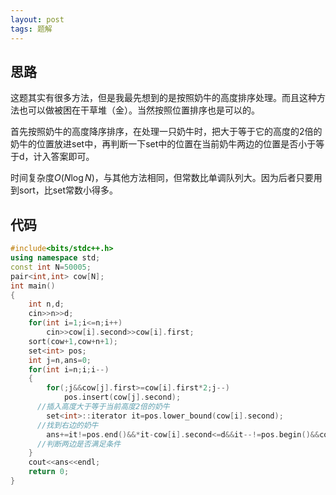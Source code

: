```yaml
---
layout: post
tags: 题解
---
```


## 思路

这题其实有很多方法，但是我最先想到的是按照奶牛的高度排序处理。而且这种方法也可以做被困在干草堆（金）。当然按照位置排序也是可以的。

首先按照奶牛的高度降序排序，在处理一只奶牛时，把大于等于它的高度的2倍的奶牛的位置放进set中，再判断一下set中的位置在当前奶牛两边的位置是否小于等于d，计入答案即可。

时间复杂度$O(N\log N)$，与其他方法相同，但常数比单调队列大。因为后者只要用到sort，比set常数小得多。

## 代码

```cpp
#include<bits/stdc++.h>
using namespace std;
const int N=50005;
pair<int,int> cow[N];
int main()
{
	int n,d;
	cin>>n>>d;
	for(int i=1;i<=n;i++)
		cin>>cow[i].second>>cow[i].first;
	sort(cow+1,cow+n+1);
	set<int> pos;
	int j=n,ans=0;
	for(int i=n;i;i--)
	{
		for(;j&&cow[j].first>=cow[i].first*2;j--)
			pos.insert(cow[j].second);
      //插入高度大于等于当前高度2倍的奶牛
		set<int>::iterator it=pos.lower_bound(cow[i].second);
      //找到右边的奶牛
		ans+=it!=pos.end()&&*it-cow[i].second<=d&&it--!=pos.begin()&&cow[i].second-*it<=d;
      //判断两边是否满足条件
	}
	cout<<ans<<endl;
	return 0;
}
```

